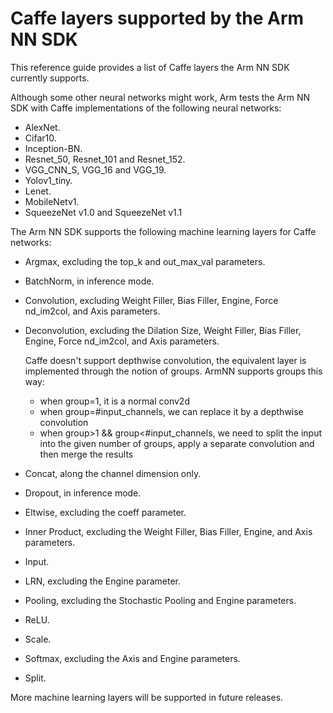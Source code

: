 # Caffe layers supported by the Arm NN SDK
This reference guide provides a list of Caffe layers the Arm NN SDK currently supports.

Although some other neural networks might work, Arm tests the Arm NN SDK with Caffe implementations of the following neural networks: 

- AlexNet.
- Cifar10.
- Inception-BN.
- Resnet_50, Resnet_101 and Resnet_152.
- VGG_CNN_S, VGG_16 and VGG_19.
- Yolov1_tiny.
- Lenet.
- MobileNetv1.
- SqueezeNet v1.0 and SqueezeNet v1.1

The Arm NN SDK supports the following machine learning layers for Caffe networks:


- Argmax, excluding the top_k and out_max_val parameters.
- BatchNorm, in inference mode.
- Convolution, excluding Weight Filler, Bias Filler, Engine, Force nd_im2col, and Axis parameters.
- Deconvolution, excluding the Dilation Size, Weight Filler, Bias Filler, Engine, Force nd_im2col, and Axis parameters.

  Caffe doesn't support depthwise convolution, the equivalent layer is implemented through the notion of groups. ArmNN supports groups this way:
  - when group=1, it is a normal conv2d
  - when group=#input_channels, we can replace it by a depthwise convolution
  - when group>1 && group<#input_channels, we need to split the input into the given number of groups, apply a separate convolution and then merge the results
- Concat, along the channel dimension only.
- Dropout, in inference mode.
- Eltwise, excluding the coeff parameter.
- Inner Product, excluding the Weight Filler, Bias Filler, Engine, and Axis parameters.
- Input.
- LRN, excluding the Engine parameter.
- Pooling, excluding the Stochastic Pooling and Engine parameters.
- ReLU.
- Scale.
- Softmax, excluding the Axis and Engine parameters.
- Split.

More machine learning layers will be supported in future releases.
